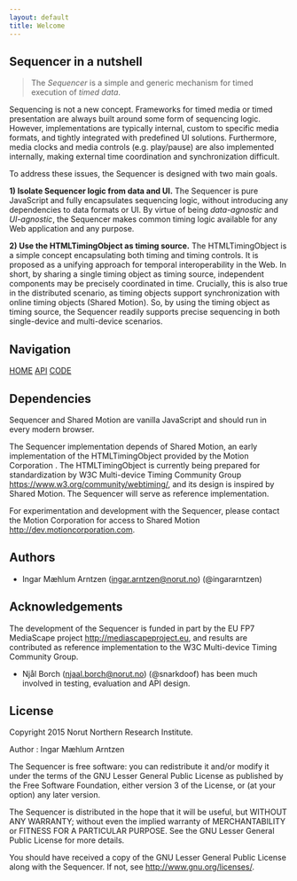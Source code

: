 ```yaml
---
layout: default
title: Welcome
---
```


## Sequencer in a nutshell

> The *Sequencer* is a simple and generic mechanism for timed execution of *timed data*.

Sequencing is not a new concept. Frameworks for timed media or timed presentation are always built around some form of sequencing logic. However, implementations are typically internal, custom to specific media formats, and tightly integrated with predefined UI solutions. Furthermore, media clocks and media controls (e.g. play/pause) are also implemented internally, making external time coordination and synchronization difficult.

To address these issues, the Sequencer is designed with two main goals.

**1) Isolate Sequencer logic from data and UI.**
The Sequencer is pure JavaScript and fully encapsulates sequencing logic, without introducing any dependencies to data formats or UI. By virtue of being *data-agnostic* and *UI-agnostic*, the Sequencer makes common timing logic available for any Web application and any purpose.

**2) Use the HTMLTimingObject as timing source.**
The HTMLTimingObject is a simple concept encapsulating both timing and timing controls. It is proposed as a unifying approach for temporal interoperability in the Web. In short, by sharing a single timing object as timing source, independent components may be precisely coordinated in time. Crucially, this is also true in the distributed scenario, as timing objects support synchronization with online timing objects (Shared Motion). So, by using the timing object as timing source, the Sequencer readily supports precise sequencing in both single-device and multi-device scenarios.

## Navigation

[HOME](http://webtiming.github.io/sequencer/) [API](http://webtiming.github.io/sequencer/api.html) [CODE](https://github.com/webtiming/sequencer)

## Dependencies
Sequencer and Shared Motion are vanilla JavaScript and should run in every modern browser.

The Sequencer implementation depends of Shared Motion, an early implementation of the HTMLTimingObject provided by the Motion Corporation [](http://motioncorporation.com). The HTMLTimingObject is currently being prepared for standardization by W3C Multi-device Timing Community Group https://www.w3.org/community/webtiming/, and its design is inspired by Shared Motion. The Sequencer will serve as reference implementation.

For experimentation and development with the Sequencer, please contact the Motion Corporation for access to Shared Motion http://dev.motioncorporation.com.

## Authors
- Ingar Mæhlum Arntzen (ingar.arntzen@norut.no) (@ingararntzen)

## Acknowledgements
The development of the Sequencer is funded in part by the EU FP7 MediaScape project http://mediascapeproject.eu, and results are contributed as reference implementation to the W3C Multi-device Timing Community Group.

- Njål Borch (njaal.borch@norut.no) (@snarkdoof) has been much involved in testing, evaluation and API design.

## License

Copyright 2015 Norut Northern Research Institute.

Author : Ingar Mæhlum Arntzen

The Sequencer is free software: you can redistribute it and/or modify it under the terms of the GNU Lesser General Public License as published by the Free Software Foundation, either version 3 of the License, or (at your option) any later version.

The Sequencer is distributed in the hope that it will be useful, but WITHOUT ANY WARRANTY; without even the implied warranty of MERCHANTABILITY or FITNESS FOR A PARTICULAR PURPOSE.  See the GNU Lesser General Public License for more details.

You should have received a copy of the GNU Lesser General Public License along with the Sequencer.  If not, see http://www.gnu.org/licenses/.
